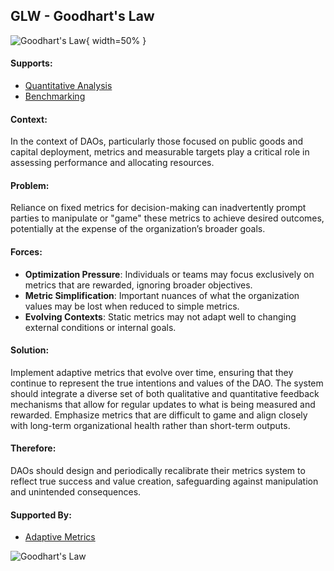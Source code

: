## GLW - Goodhart's Law

![Goodhart's Law](output/illustrations/goodharts_law.png){ width=50% }

#### Supports:

* [Quantitative Analysis](/patterns/quantitative_analysis.html)
* [Benchmarking](/patterns/benchmarking.html)

#### Context:

In the context of DAOs, particularly those focused on public goods and capital deployment, metrics and measurable targets play a critical role in assessing performance and allocating resources.

#### Problem:

Reliance on fixed metrics for decision-making can inadvertently prompt parties to manipulate or "game" these metrics to achieve desired outcomes, potentially at the expense of the organization’s broader goals.

#### Forces:

- **Optimization Pressure**: Individuals or teams may focus exclusively on metrics that are rewarded, ignoring broader objectives.
- **Metric Simplification**: Important nuances of what the organization values may be lost when reduced to simple metrics.
- **Evolving Contexts**: Static metrics may not adapt well to changing external conditions or internal goals.

#### Solution:

Implement adaptive metrics that evolve over time, ensuring that they continue to represent the true intentions and values of the DAO. The system should integrate a diverse set of both qualitative and quantitative feedback mechanisms that allow for regular updates to what is being measured and rewarded. Emphasize metrics that are difficult to game and align closely with long-term organizational health rather than short-term outputs.

#### Therefore:

DAOs should design and periodically recalibrate their metrics system to reflect true success and value creation, safeguarding against manipulation and unintended consequences.

#### Supported By:

* [Adaptive Metrics](/patterns/adaptive_metrics.html)

![Goodhart's Law](output/goodhart's_law_specific_graph.png)
